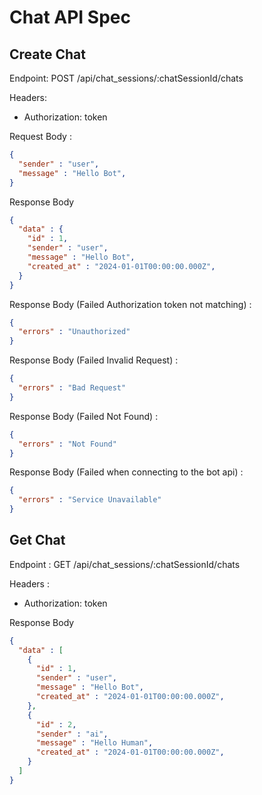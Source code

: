 # Chat API Spec

## Create Chat

Endpoint: POST /api/chat_sessions/:chatSessionId/chats

Headers: 
- Authorization: token

Request Body :

```json
{
  "sender" : "user",
  "message" : "Hello Bot",
}
```

Response Body

```json
{
  "data" : {
    "id" : 1,
    "sender" : "user",
    "message" : "Hello Bot",
    "created_at" : "2024-01-01T00:00:00.000Z",
  } 
}
```

Response Body (Failed Authorization token not matching) :

```json
{
  "errors" : "Unauthorized"
}
```

Response Body (Failed Invalid Request) :

```json
{
  "errors" : "Bad Request"
}
```

Response Body (Failed Not Found) :

```json
{
  "errors" : "Not Found"
}
```

Response Body (Failed when connecting to the bot api) :

```json
{
  "errors" : "Service Unavailable"
}
```

## Get Chat

Endpoint : GET /api/chat_sessions/:chatSessionId/chats  

Headers :
- Authorization: token

Response Body

```json
{
  "data" : [
    {
      "id" : 1,
      "sender" : "user",
      "message" : "Hello Bot",
      "created_at" : "2024-01-01T00:00:00.000Z",
    },
    {
      "id" : 2,
      "sender" : "ai",
      "message" : "Hello Human",
      "created_at" : "2024-01-01T00:00:00.000Z",
    }
  ]
}
```